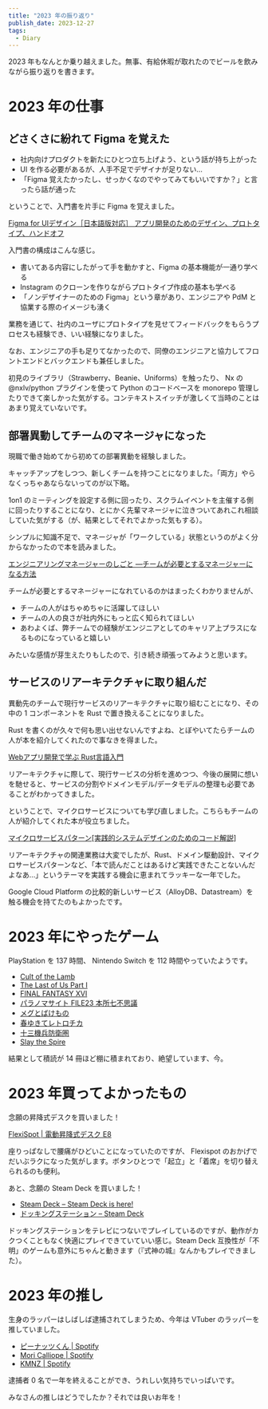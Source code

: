 ```yaml
---
title: "2023 年の振り返り"
publish_date: 2023-12-27
tags:
  - Diary
---
```


2023
年もなんとか乗り越えました。無事、有給休暇が取れたのでビールを飲みながら振り返りを書きます。

# 2023 年の仕事

## どさくさに紛れて Figma を覚えた

- 社内向けプロダクトを新たにひとつ立ち上げよう、という話が持ち上がった
- UI を作る必要があるが、人手不足でデザイナが足りない…
- 「Figma
  覚えたかったし、せっかくなのでやってみてもいいですか？」と言ったら話が通った

ということで、入門書を片手に Figma を覚えました。

[Figma for UIデザイン［日本語版対応］ アプリ開発のためのデザイン、プロトタイプ、ハンドオフ](https://www.amazon.co.jp/dp/4798172952/)

入門書の構成はこんな感じ。

- 書いてある内容にしたがって手を動かすと、Figma の基本機能が一通り学べる
- Instagram のクローンを作りながらプロトタイプ作成の基本も学べる
- 「ノンデザイナーのための Figma」という章があり、エンジニアや PdM
  と協業する際のイメージも湧く

業務を通じて、社内のユーザにプロトタイプを見せてフィードバックをもらうプロセスも経験でき、いい経験になりました。

なお、エンジニアの手も足りてなかったので、同僚のエンジニアと協力してフロントエンドとバックエンドも兼任しました。

初見のライブラリ（Strawberry、Beanie、Uniforms）を触ったり、 Nx の @nxlv/python
プラグインを使って Python のコードベースを monorepo
管理したりできて楽しかった気がする。コンテキストスイッチが激しくて当時のことはあまり覚えていないです。

## 部署異動してチームのマネージャになった

現職で働き始めてから初めての部署異動を経験しました。

キャッチアップをしつつ、新しくチームを持つことになりました。「両方」やらなくっちゃあならないってのが以下略。

1on1
のミーティングを設定する側に回ったり、スクラムイベントを主催する側に回ったりすることになり、とにかく先輩マネージャに泣きついてあれこれ相談していた気がする（が、結果としてそれでよかった気もする）。

シンプルに知識不足で、マネージャが「ワークしている」状態というのがよく分からなかったので本を読みました。

[エンジニアリングマネージャーのしごと ―チームが必要とするマネージャーになる方法](https://www.amazon.co.jp/dp/4873119944/)

チームが必要とするマネージャーになれているのかはまったくわかりませんが、

- チームの人がはちゃめちゃに活躍してほしい
- チームの人の良さが社内外にもっと広く知られてほしい
- あわよくば、弊チームでの経験がエンジニアとしてのキャリア上プラスになるものになっていると嬉しい

みたいな感情が芽生えたりもしたので、引き続き頑張ってみようと思います。

## サービスのリアーキテクチャに取り組んだ

異動先のチームで現行サービスのリアーキテクチャに取り組むことになり、その中の 1
コンポーネントを Rust で置き換えることになりました。

Rust
を書くのが久々で何も思い出せないんですよね、とぼやいてたらチームの人が本を紹介してくれたので事なきを得ました。

[Webアプリ開発で学ぶ Rust言語入門](https://www.amazon.co.jp/dp/4798067318)

リアーキテクチャに際して、現行サービスの分析を進めつつ、今後の展開に想いを馳せると、サービスの分割やドメインモデル/データモデルの整理も必要であることがわかってきました。

ということで、マイクロサービスについても学び直しました。こちらもチームの人が紹介してくれた本が役立ちました。

[マイクロサービスパターン[実践的システムデザインのためのコード解説]](https://www.amazon.co.jp/dp/4295008583/)

リアーキテクチャの関連業務は大変でしたが、Rust、ドメイン駆動設計、マイクロサービスパターンなど、「本で読んだことはあるけど実践できたことないんだよなあ…」というテーマを実践する機会に恵まれてラッキーな一年でした。

Google Cloud Platform
の比較的新しいサービス（AlloyDB、Datastream）を触る機会を持てたのもよかったです。

# 2023 年にやったゲーム

PlayStation を 137 時間、 Nintendo Switch を 112 時間やっていたようです。

- [Cult of the Lamb](https://www.playstation.com/ja-jp/games/cult-of-the-lamb/)
- [The Last of Us Part I](https://www.playstation.com/ja-jp/games/the-last-of-us-part-i/)
- [FINAL FANTASY XVI](https://www.playstation.com/ja-jp/games/final-fantasy-xvi/)
- [パラノマサイト FILE23 本所七不思議](https://store-jp.nintendo.com/list/software/70010000060827.html)
- [メグとばけもの](https://store-jp.nintendo.com/list/software/70010000050682.html)
- [春ゆきてレトロチカ](https://store-jp.nintendo.com/list/software/70010000048049.html)
- [十三機兵防衛圏](https://store-jp.nintendo.com/list/software/70010000039107.html)
- [Slay the Spire](https://store-jp.nintendo.com/list/software/70010000012390.html)

結果として積読が 14 冊ほど棚に積まれており、絶望しています、今。

# 2023 年買ってよかったもの

念願の昇降式デスクを買いました！

[FlexiSpot | 電動昇降式デスク E8](https://www.flexispot.jp/e8-bamboo.html)

座りっぱなしで腰痛がひどいことになっていたのですが、 Flexispot
のおかげでだいぶラクになった気がします。ボタンひとつで「起立」と「着席」を切り替えられるのも便利。

あと、念願の Steam Deck を買いました！

- [Steam Deck – Steam Deck is here!](https://steamdeck.komodo.jp/)
- [ドッキングステーション – Steam Deck](https://steamdeck.komodo.jp/product/steam-deck-docking-station/)

ドッキングステーションをテレビにつないでプレイしているのですが、動作がカクつくこともなく快適にプレイできていていい感じ。Steam
Deck
互換性が「不明」のゲームも意外にちゃんと動きます（『式神の城』なんかもプレイできました）。

# 2023 年の推し

生身のラッパーはしばしば逮捕されてしまうため、今年は VTuber
のラッパーを推していました。

- [ピーナッツくん | Spotify](https://open.spotify.com/intl-ja/artist/3ssBfPaamcxmTrzSXcc2cb)
- [Mori Calliope | Spotify](https://open.spotify.com/intl-ja/artist/1PhE6rv0146ZTQosoPDjk8)
- [KMNZ | Spotify](https://open.spotify.com/intl-ja/artist/4uWpa0r7BZUXJ1ip2LJysz)

逮捕者 0 名で一年を終えることができ、うれしい気持ちでいっぱいです。

みなさんの推しはどうでしたか？それでは良いお年を！
